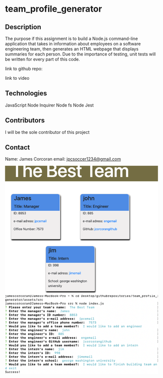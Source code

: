 # team_profile_generator

## Description
The purpose if this assignment is to build a Node.js command-line application that takes in information about employees on a software engineering team, then generates an HTML webpage that displays summaries for each person. Due to the importance of testing, unit tests will be written for every part of this code. 

link to github repo:


link to video

## Technologies
JavaScript
Node Inquirer
Node fs
Node Jest

## Contributors
I will be the sole contributor of this project 

## Contact
Name: James Corcoran 
email: jpcsoccer1234@gmail.com

![alt text](screenshots/screenshot.jpg)
![alt text](screenshots/screenshot2.jpg)